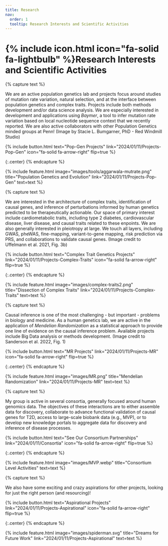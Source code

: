 ```yaml
---
title: Research
nav:
  order: 1
  tooltip: Research Interests and Scientific Activities
---
```


# {% include icon.html icon="fa-solid fa-lightbulb" %}Research Interests and Scientific Activities

<!-- start popgen unit -->
{% capture text %}

We are an active population genetics lab and projects focus around studies of mutation rate variation, natural selection, and at the interface between population genetics and complex traits. Projects include both methods development and/or data science analysis. We are especially interested in development and applications using _Baymer_, a tool to infer mutation rate variation based on local nucleotide sequence context that we recently reported. We are also active collaborators with other Population Genetics minded groups at Penn! (Image by Stacie L. Bumgarner, PhD - Red Windmill Studio)

{%
  include button.html
  text="Pop-Gen Projects"
  link="2024/01/11/Projects-Pop-Gen"
  icon="fa-solid fa-arrow-right"
  flip=true
%}

{:.center}
{% endcapture %}

{%
  include feature.html
  image="images/tools/aggarwala-mutrate.png"
  title="Population Genetics and Evolution"
  link="2024/01/11/Projects-Pop-Gen"
  text=text
%}
<!-- end popgen unit -->

<!-- start Complex Traits -->
{% capture text %}

We are interested in the architecture of complex traits, identification of causal genes, and inference of perturbations informed by human genetics predicted to be therapeutically actionable. Our space of primary interest include cardiometabolic traits, including type 2 diabetes, cardiovascular disease, liver disease, and causal traits related to these enpoints. We are also generally interested in pleiotropy at large. We touch all layers, including GWAS, pheWAS, fine-mapping, variant-to-gene mapping, risk prediction via PRS, and collaborations to validate causal genes. (Image credit to Uffelmann et al. 2021, Fig. 3b)

{%
  include button.html
  text="Complex Trait Genetics Projects"
  link="2024/01/11/Projects-Complex-Traits"
  icon="fa-solid fa-arrow-right"
  flip=true
%}

{:.center}
{% endcapture %}

{%
  include feature.html
  image="images/complex-traits2.png"
  title="Dissection of Complex Traits"
  link="2024/01/11/Projects-Complex-Traits"
  text=text
%}

<!-- end Complex Traits unit -->

<!-- start MR unit -->
{% capture text %}

Causal inference is one of the most challenging - but important - problems in biology and medicine. As a human genetics lab, we are active in the application of _Mendelian Randomization_ as a statistical approach to provide one line of evidence on the causal inference problem. Available projects include Big Data analysis or methods development. (Image credit to Sanderson et al. 2022, Fig. 1)

{%
  include button.html
  text="MR Projects"
  link="2024/01/11/Projects-MR"
  icon="fa-solid fa-arrow-right"
  flip=true
%}

{:.center}
{% endcapture %}

{%
  include feature.html
  image="images/MR.png"
  title="Mendelian Randomization"
  link="2024/01/11/Projects-MR"
  text=text
%}
<!-- end MR unit -->

<!-- start Consortium units -->
{% capture text %}

My group is active in several consortia, generally focused around human genomics data. The objectives of these interactions are to either assemble data for discovery, collaborate to advance functional validation of causal genes for T2D, access to large-scale biobank data (e.g., MVP), or to develop new knowledge portals to aggregate data for discovery and inference of disease processes.

{%
  include button.html
  text="See Our Consortium Partnerships"
  link="2024/01/11/Consortia"
  icon="fa-solid fa-arrow-right"
  flip=true
%}

{:.center}
{% endcapture %}

{%
  include feature.html
  image="images/MVP.webp"
  title="Consortium Level Activities"
  text=text
%}
<!-- end Consortium unit -->

<!-- start Aspirational units -->
{% capture text %}

We also have some exciting and crazy aspirations for other projects, looking for just the right person (and resourcing)!

{%
  include button.html
  text="Aspirational Projects"
  link="2024/01/11/Projects-Aspirational"
  icon="fa-solid fa-arrow-right"
  flip=true
%}

{:.center}
{% endcapture %}

{%
  include feature.html
  image="images/spiderman.svg"
  title="Dreams for Future Work"
  link="2024/01/11/Projects-Aspirational"
  text=text
%}
<!-- end Aspirational unit -->


<!-- {% include list.html data="posts" component="post-excerpt" %} -->
